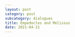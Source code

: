 ```yaml
---
layout: post
category: post
subcategory: dialogues
title: Empedocles and Melissus
date: 2021-04-21
---
```

